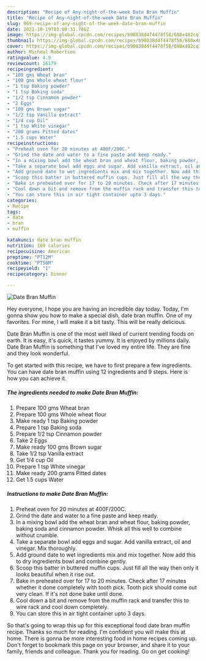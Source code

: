 ```yaml
---
description: "Recipe of Any-night-of-the-week Date Bran Muffin"
title: "Recipe of Any-night-of-the-week Date Bran Muffin"
slug: 969-recipe-of-any-night-of-the-week-date-bran-muffin
date: 2021-10-19T03:00:31.786Z
image: https://img-global.cpcdn.com/recipes/b90838d4f4478f58/680x482cq70/date-bran-muffin-recipe-main-photo.jpg
thumbnail: https://img-global.cpcdn.com/recipes/b90838d4f4478f58/680x482cq70/date-bran-muffin-recipe-main-photo.jpg
cover: https://img-global.cpcdn.com/recipes/b90838d4f4478f58/680x482cq70/date-bran-muffin-recipe-main-photo.jpg
author: Micheal Robertson
ratingvalue: 4.9
reviewcount: 16179
recipeingredient:
- "100 gms Wheat bran"
- "100 gms Whole wheat flour"
- "1 tsp Baking powder"
- "1 tsp Baking soda"
- "1/2 tsp Cinnamon powder"
- "2 Eggs"
- "100 gms Brown sugar"
- "1/2 tsp Vanilla extract"
- "1/4 cup Oil"
- "1 tsp White vinegar"
- "200 grams Pitted dates"
- "1.5 cups Water"
recipeinstructions:
- "Preheat oven for 20 minutes at 400F/200C."
- "Grind the date and water to a fine paste and keep ready."
- "In a mixing bowl add the wheat bran and wheat flour, baking powder, baking soda and cinnamon powder. Whisk all this well to combine without crumble."
- "Take a separate bowl add eggs and sugar. Add vanilla extract, oil and vinegar. Mix thoroughly."
- "Add ground date to wet ingredients mix and mix together. Now add this to dry ingredients bowl and combine gently."
- "Scoop this batter in buttered muffin cups. Just fill all the way then only it looks beautiful when it rise out."
- "Bake in preheated over for 17 to 20 minutes. Check after 17 minutes whether it done completely with tooth pick. Tooth pick should come out very clean. If it&#39;s not done bake until done."
- "Cool down a bit and remove from the muffin rack and transfer this to wire rack and cool down completely."
- "You can store this in air tight container upto 3 days."
categories:
- Recipe
tags:
- date
- bran
- muffin

katakunci: date bran muffin 
nutrition: 169 calories
recipecuisine: American
preptime: "PT12M"
cooktime: "PT50M"
recipeyield: "1"
recipecategory: Dinner

---
```



![Date Bran Muffin](https://img-global.cpcdn.com/recipes/b90838d4f4478f58/680x482cq70/date-bran-muffin-recipe-main-photo.jpg)

Hey everyone, I hope you are having an incredible day today. Today, I'm gonna show you how to make a special dish, date bran muffin. One of my favorites. For mine, I will make it a bit tasty. This will be really delicious.

Date Bran Muffin is one of the most well liked of current trending foods on earth. It is easy, it's quick, it tastes yummy. It is enjoyed by millions daily. Date Bran Muffin is something that I've loved my entire life. They are fine and they look wonderful.




To get started with this recipe, we have to first prepare a few ingredients. You can have date bran muffin using 12 ingredients and 9 steps. Here is how you can achieve it.

<!--inarticleads1-->

##### The ingredients needed to make Date Bran Muffin:

1. Prepare 100 gms Wheat bran
1. Prepare 100 gms Whole wheat flour
1. Make ready 1 tsp Baking powder
1. Prepare 1 tsp Baking soda
1. Prepare 1/2 tsp Cinnamon powder
1. Take 2 Eggs
1. Make ready 100 gms Brown sugar
1. Take 1/2 tsp Vanilla extract
1. Get 1/4 cup Oil
1. Prepare 1 tsp White vinegar
1. Make ready 200 grams Pitted dates
1. Get 1.5 cups Water




<!--inarticleads2-->

##### Instructions to make Date Bran Muffin:

1. Preheat oven for 20 minutes at 400F/200C.
1. Grind the date and water to a fine paste and keep ready.
1. In a mixing bowl add the wheat bran and wheat flour, baking powder, baking soda and cinnamon powder. Whisk all this well to combine without crumble.
1. Take a separate bowl add eggs and sugar. Add vanilla extract, oil and vinegar. Mix thoroughly.
1. Add ground date to wet ingredients mix and mix together. Now add this to dry ingredients bowl and combine gently.
1. Scoop this batter in buttered muffin cups. Just fill all the way then only it looks beautiful when it rise out.
1. Bake in preheated over for 17 to 20 minutes. Check after 17 minutes whether it done completely with tooth pick. Tooth pick should come out very clean. If it&#39;s not done bake until done.
1. Cool down a bit and remove from the muffin rack and transfer this to wire rack and cool down completely.
1. You can store this in air tight container upto 3 days.




So that's going to wrap this up for this exceptional food date bran muffin recipe. Thanks so much for reading. I'm confident you will make this at home. There is gonna be more interesting food in home recipes coming up. Don't forget to bookmark this page on your browser, and share it to your family, friends and colleague. Thank you for reading. Go on get cooking!
